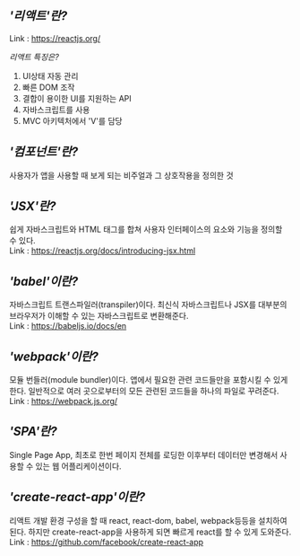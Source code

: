 *'리액트'란?*
------------
Link : <https://reactjs.org/>

*리액트 특징은?*
1. UI상태 자동 관리
2. 빠른 DOM 조작
3. 결합이 용이한 UI를 지원하는 API
4. 자바스크립트를 사용
5. MVC 아키텍처에서 'V'를 담당

*'컴포넌트'란?*
--------------
사용자가 앱을 사용할 때 보게 되는 비주얼과 그 상호작용을 정의한 것

*'JSX'란?*
----------
쉽게 자바스크립트와 HTML 태그를 합쳐 사용자 인터페이스의 요소와 기능을 정의할 수 있다.<br>
Link : <https://reactjs.org/docs/introducing-jsx.html>

*'babel'이란?*
--------------
자바스크립트 트랜스파일러(transpiler)이다.
최신식 자바스크립트나 JSX를 대부분의 브라우저가 이해할 수 있는 자바스크립트로 변환해준다.<br>
Link : <https://babeljs.io/docs/en>

*'webpack'이란?*
----------------
모듈 번들러(module bundler)이다.
앱에서 필요한 관련 코드들만을 포함시킬 수 있게 한다.
일반적으로 여러 곳으로부터의 모든 관련된 코드들을 하나의 파일로 꾸려준다.<br>
Link : <https://webpack.js.org/>

*'SPA'란?*
----------
Single Page App, 최초로 한번 페이지 전체를 로딩한 이후부터 데이터만 변경해서 사용할 수 있는 웹 어플리케이션이다.

*'create-react-app'이란?*
-------------------------
리액트 개발 환경 구성을 할 때 react, react-dom, babel, webpack등등을 설치하여 된다.
하지만 create-react-app을 사용하게 되면 빠르게 react를 할 수 있게 도와준다.<br>
Link : <https://github.com/facebook/create-react-app>

